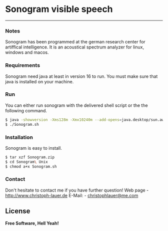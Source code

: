 # Sonogram visible speech
--------

### Notes
Sonogram has been programmed at the german research center for artiffical intelligence. It is an acoustical spectrum analyzer for linux, windows and macos.

### Requirements
Sonogram need java at least in version 16 to run. You must make sure that java is installed on your machine.

### Run
You can either run sonogram with the delivered shell script or the the following command.
```sh
$ java -showversion -Xms128m -Xmx10240m --add-opens=java.desktop/sun.awt=ALL-UNNAMED -jar Sonogram.jar
$ ./Sonogram.sh
```
### Installation
Sonogram is easy to install.
```sh
$ tar xzf Sonogram.zip
$ cd Sonogram\ Unix
$ chmod a+x Sonogram.sh
```

### Contact
Don't hesitate to contact me if you have further question!
Web page - <http://www.christoph-lauer.de>
E-Mail: - <christophlauer@me.com>

License
----
**Free Software, Hell Yeah!**
